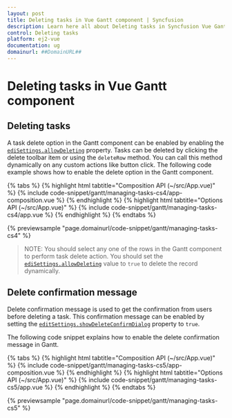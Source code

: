 ```yaml
---
layout: post
title: Deleting tasks in Vue Gantt component | Syncfusion
description: Learn here all about Deleting tasks in Syncfusion Vue Gantt component of Syncfusion Essential JS 2 and more.
control: Deleting tasks 
platform: ej2-vue
documentation: ug
domainurl: ##DomainURL##
---
```


# Deleting tasks in Vue Gantt component

## Deleting tasks

A task delete option in the Gantt component can be enabled by enabling the [`ediSettings.allowDeleting`](https://ej2.syncfusion.com/vue/documentation/api/gantt/editSettings/#allowdeleting) property. Tasks can be deleted by clicking the delete toolbar item or using the `deleteRow` method. You can call this method dynamically on any custom actions like button click. The following code example shows how to enable the delete option in the Gantt component.

{% tabs %}
{% highlight html tabtitle="Composition API (~/src/App.vue)" %}
{% include code-snippet/gantt/managing-tasks-cs4/app-composition.vue %}
{% endhighlight %}
{% highlight html tabtitle="Options API (~/src/App.vue)" %}
{% include code-snippet/gantt/managing-tasks-cs4/app.vue %}
{% endhighlight %}
{% endtabs %}
        
{% previewsample "page.domainurl/code-snippet/gantt/managing-tasks-cs4" %}

> NOTE: You should select any one of the rows in the Gantt component to perform task delete action.
> You should set the [`ediSettings.allowDeleting`](https://ej2.syncfusion.com/vue/documentation/api/gantt/editSettings/#allowdeleting) value to `true` to delete the record dynamically.

## Delete confirmation message

Delete confirmation message is used to get the confirmation from users before deleting a task. This confirmation message can be enabled by setting the [`editSettings.showDeleteConfirmDialog`](https://ej2.syncfusion.com/vue/documentation/api/gantt/editSettings/#showdeleteconfirmdialog) property to `true`.

The following code snippet explains how to enable the delete confirmation message in Gantt.

{% tabs %}
{% highlight html tabtitle="Composition API (~/src/App.vue)" %}
{% include code-snippet/gantt/managing-tasks-cs5/app-composition.vue %}
{% endhighlight %}
{% highlight html tabtitle="Options API (~/src/App.vue)" %}
{% include code-snippet/gantt/managing-tasks-cs5/app.vue %}
{% endhighlight %}
{% endtabs %}
        
{% previewsample "page.domainurl/code-snippet/gantt/managing-tasks-cs5" %}